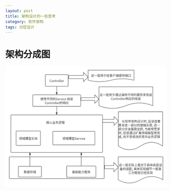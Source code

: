 ```yaml
---
layout: post
title: 架构设计的一些思考
category: 软件架构
tags: 分层设计
---
```

# 架构分成图
![架构分成图](/images/2020-01-07-架构设计图.png)